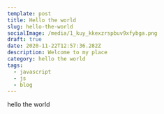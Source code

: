 ```yaml
---
template: post
title: Hello the world
slug: hello-the-world
socialImage: /media/1_kuy_kkexzrspbuv9xfybga.png
draft: true
date: 2020-11-22T12:57:36.282Z
description: Welcome to my place
category: hello the world
tags:
  - javascript
  - js
  - blog
---
```

hello the world